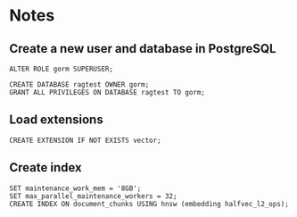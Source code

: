 # Notes

## Create a new user and database in PostgreSQL

```postgresql
ALTER ROLE gorm SUPERUSER;

CREATE DATABASE ragtest OWNER gorm;
GRANT ALL PRIVILEGES ON DATABASE ragtest TO gorm;
```

## Load extensions

```postgresql
CREATE EXTENSION IF NOT EXISTS vector;
```

## Create index

```postgresql
SET maintenance_work_mem = '8GB';
SET max_parallel_maintenance_workers = 32;
CREATE INDEX ON document_chunks USING hnsw (embedding halfvec_l2_ops);
```
